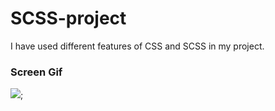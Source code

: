 # SCSS-project

I have used different features of CSS and SCSS in my project.

### Screen Gif

![](screen.gif);
